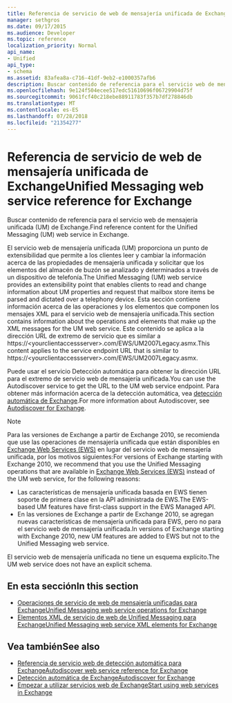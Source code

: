 ```yaml
---
title: Referencia de servicio de web de mensajería unificada de Exchange
manager: sethgros
ms.date: 09/17/2015
ms.audience: Developer
ms.topic: reference
localization_priority: Normal
api_name:
- Unified
api_type:
- schema
ms.assetid: 83afea8a-c716-41df-9eb2-e1000357afb6
description: Buscar contenido de referencia para el servicio web de mensajería unificada (UM) de Exchange.
ms.openlocfilehash: 9e124f504ecee517edc51610696f06729904d75f
ms.sourcegitcommit: 9061fcf40c218ebe88911783f357b7df278846db
ms.translationtype: MT
ms.contentlocale: es-ES
ms.lasthandoff: 07/28/2018
ms.locfileid: "21354277"
---
```

# <a name="unified-messaging-web-service-reference-for-exchange"></a><span data-ttu-id="c96a0-103">Referencia de servicio de web de mensajería unificada de Exchange</span><span class="sxs-lookup"><span data-stu-id="c96a0-103">Unified Messaging web service reference for Exchange</span></span>

<span data-ttu-id="c96a0-104">Buscar contenido de referencia para el servicio web de mensajería unificada (UM) de Exchange.</span><span class="sxs-lookup"><span data-stu-id="c96a0-104">Find reference content for the Unified Messaging (UM) web service in Exchange.</span></span>
  
<span data-ttu-id="c96a0-105">El servicio web de mensajería unificada (UM) proporciona un punto de extensibilidad que permite a los clientes leer y cambiar la información acerca de las propiedades de mensajería unificada y solicitar que los elementos del almacén de buzón se analizado y determinados a través de un dispositivo de telefonía.</span><span class="sxs-lookup"><span data-stu-id="c96a0-105">The Unified Messaging (UM) web service provides an extensibility point that enables clients to read and change information about UM properties and request that mailbox store items be parsed and dictated over a telephony device.</span></span> <span data-ttu-id="c96a0-106">Esta sección contiene información acerca de las operaciones y los elementos que componen los mensajes XML para el servicio web de mensajería unificada.</span><span class="sxs-lookup"><span data-stu-id="c96a0-106">This section contains information about the operations and elements that make up the XML messages for the UM web service.</span></span> <span data-ttu-id="c96a0-107">Este contenido se aplica a la dirección URL de extremo de servicio que es similar a https://\<yourclientaccessserver\>.com/EWS/UM2007Legacy.asmx.</span><span class="sxs-lookup"><span data-stu-id="c96a0-107">This content applies to the service endpoint URL that is similar to https://\<yourclientaccessserver\>.com/EWS/UM2007Legacy.asmx.</span></span> 
  
<span data-ttu-id="c96a0-108">Puede usar el servicio Detección automática para obtener la dirección URL para el extremo de servicio web de mensajería unificada.</span><span class="sxs-lookup"><span data-stu-id="c96a0-108">You can use the Autodiscover service to get the URL to the UM web service endpoint.</span></span> <span data-ttu-id="c96a0-109">Para obtener más información acerca de la detección automática, vea [detección automática de Exchange](../exchange-web-services/autodiscover-for-exchange.md).</span><span class="sxs-lookup"><span data-stu-id="c96a0-109">For more information about Autodiscover, see [Autodiscover for Exchange](../exchange-web-services/autodiscover-for-exchange.md).</span></span>
  
> [!NOTE]
>  <span data-ttu-id="c96a0-110">Para las versiones de Exchange a partir de Exchange 2010, se recomienda que use las operaciones de mensajería unificada que están disponibles en [Exchange Web Services (EWS)](http://msdn.microsoft.com/library/60285497-0c4e-4e51-84e1-34dd6d89a5d8%28Office.15%29.aspx) en lugar del servicio web de mensajería unificada, por los motivos siguientes:</span><span class="sxs-lookup"><span data-stu-id="c96a0-110">For versions of Exchange starting with Exchange 2010, we recommend that you use the Unified Messaging operations that are available in [Exchange Web Services (EWS)](http://msdn.microsoft.com/library/60285497-0c4e-4e51-84e1-34dd6d89a5d8%28Office.15%29.aspx) instead of the UM web service, for the following reasons:</span></span> 
> - <span data-ttu-id="c96a0-111">Las características de mensajería unificada basada en EWS tienen soporte de primera clase en la API administrada de EWS.</span><span class="sxs-lookup"><span data-stu-id="c96a0-111">The EWS-based UM features have first-class support in the EWS Managed API.</span></span> 
> - <span data-ttu-id="c96a0-112">En las versiones de Exchange a partir de Exchange 2010, se agregan nuevas características de mensajería unificada para EWS, pero no para el servicio web de mensajería unificada.</span><span class="sxs-lookup"><span data-stu-id="c96a0-112">In versions of Exchange starting with Exchange 2010, new UM features are added to EWS but not to the Unified Messaging web service.</span></span> 
  
<span data-ttu-id="c96a0-113">El servicio web de mensajería unificada no tiene un esquema explícito.</span><span class="sxs-lookup"><span data-stu-id="c96a0-113">The UM web service does not have an explicit schema.</span></span>
  
## <a name="in-this-section"></a><span data-ttu-id="c96a0-114">En esta sección</span><span class="sxs-lookup"><span data-stu-id="c96a0-114">In this section</span></span>
<span data-ttu-id="c96a0-115"><a name="bk_InThisSection"> </a></span><span class="sxs-lookup"><span data-stu-id="c96a0-115"></span></span>

- [<span data-ttu-id="c96a0-116">Operaciones de servicio de web de mensajería unificadas para Exchange</span><span class="sxs-lookup"><span data-stu-id="c96a0-116">Unified Messaging web service operations for Exchange</span></span>](unified-messaging-web-service-operations-for-exchange.md)   
- [<span data-ttu-id="c96a0-117">Elementos XML de servicio de web de Unified Messaging para Exchange</span><span class="sxs-lookup"><span data-stu-id="c96a0-117">Unified Messaging web service XML elements for Exchange</span></span>](unified-messaging-web-service-xml-elements-for-exchange.md)
    
## <a name="see-also"></a><span data-ttu-id="c96a0-118">Vea también</span><span class="sxs-lookup"><span data-stu-id="c96a0-118">See also</span></span>

- [<span data-ttu-id="c96a0-119">Referencia de servicio web de detección automática para Exchange</span><span class="sxs-lookup"><span data-stu-id="c96a0-119">Autodiscover web service reference for Exchange</span></span>](autodiscover-web-service-reference-for-exchange.md)
- [<span data-ttu-id="c96a0-120">Detección automática de Exchange</span><span class="sxs-lookup"><span data-stu-id="c96a0-120">Autodiscover for Exchange</span></span>](../exchange-web-services/autodiscover-for-exchange.md)
- [<span data-ttu-id="c96a0-121">Empezar a utilizar servicios web de Exchange</span><span class="sxs-lookup"><span data-stu-id="c96a0-121">Start using web services in Exchange</span></span>](../exchange-web-services/start-using-web-services-in-exchange.md)
    

